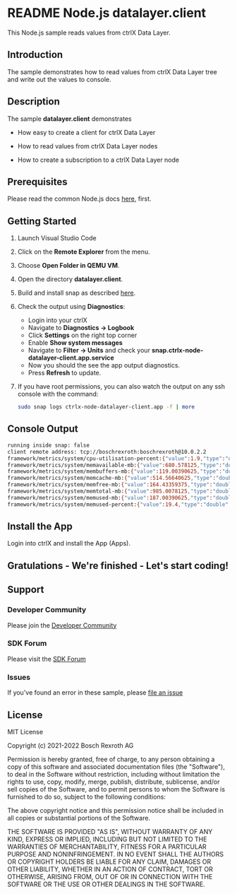 # README Node.js datalayer.client

This Node.js sample reads values from ctrlX Data Layer. 

## Introduction

The sample demonstrates how to read values from ctrlX Data Layer tree and write out the values to console. 

## Description

The sample __datalayer.client__ demonstrates 

+ How easy to create a client for ctrlX Data Layer 

+ How to read values from ctrlX Data Layer nodes

+ How to create a subscription to a ctrlX Data Layer node

## Prerequisites

Please read the common Node.js docs [here](./../README.md), first.

## Getting Started

1. Launch Visual Studio Code
2. Click on the __Remote Explorer__ from the menu.
3. Choose __Open Folder in QEMU VM__.
4. Open the directory __datalayer.client__.
5. Build and install snap as described [here](./../README.md).
6. Check the output using __Diagnostics__:

   + Login into your ctrlX
   + Navigate to __Diagnostics -> Logbook__ 
   + Click __Settings__ on the right top corner
   + Enable __Show system messages__
   + Navigate to __Filter -> Units__ and check your __snap.ctrlx-node-datalayer-client.app.service__
   + Now you should the see the app output diagnostics. 
   + Press __Refresh__ to update.

7. If you have root permissions, you can also watch the output on any ssh console with the command:
    ```bash
    sudo snap logs ctrlx-node-datalayer-client.app -f | more
    ```
## Console Output
```bash
running inside snap: false
client remote address: tcp://boschrexroth:boschrexroth@10.0.2.2
framework/metrics/system/cpu-utilisation-percent:{"value":1.9,"type":"double","timestamp":"2021-10-20T13:40:45.892Z"}
framework/metrics/system/memavailable-mb:{"value":680.578125,"type":"double","timestamp":"2021-10-20T13:40:45.896Z"}
framework/metrics/system/membuffers-mb:{"value":119.00390625,"type":"double","timestamp":"2021-10-20T13:40:45.902Z"}
framework/metrics/system/memcache-mb:{"value":514.56640625,"type":"double","timestamp":"2021-10-20T13:40:45.905Z"}
framework/metrics/system/memfree-mb:{"value":164.43359375,"type":"double","timestamp":"2021-10-20T13:40:45.909Z"}
framework/metrics/system/memtotal-mb:{"value":985.0078125,"type":"double","timestamp":"2021-10-20T13:40:45.913Z"}
framework/metrics/system/memused-mb:{"value":187.00390625,"type":"double","timestamp":"2021-10-20T13:40:45.918Z"}
framework/metrics/system/memused-percent:{"value":19.4,"type":"double","timestamp":"2021-10-20T13:40:45.923Z"}
```

## Install the App

Login into ctrlX and install the App (Apps).

## Gratulations - We're finished - Let's start coding!


## Support
### Developer Community

Please join the [Developer Community](https://developer.community.boschrexroth.com/) 

### SDK Forum

Please visit the [SDK Forum](https://developer.community.boschrexroth.com/t5/ctrlX-AUTOMATION/ct-p/dcdev_community-bunit-dcae/) 

### Issues

If you've found an error in these sample, please [file an issue](https://github.com/boschrexroth)

## License

MIT License

Copyright (c) 2021-2022 Bosch Rexroth AG

Permission is hereby granted, free of charge, to any person obtaining a copy
of this software and associated documentation files (the "Software"), to deal
in the Software without restriction, including without limitation the rights
to use, copy, modify, merge, publish, distribute, sublicense, and/or sell
copies of the Software, and to permit persons to whom the Software is
furnished to do so, subject to the following conditions:

The above copyright notice and this permission notice shall be included in all
copies or substantial portions of the Software.

THE SOFTWARE IS PROVIDED "AS IS", WITHOUT WARRANTY OF ANY KIND, EXPRESS OR
IMPLIED, INCLUDING BUT NOT LIMITED TO THE WARRANTIES OF MERCHANTABILITY,
FITNESS FOR A PARTICULAR PURPOSE AND NONINFRINGEMENT. IN NO EVENT SHALL THE
AUTHORS OR COPYRIGHT HOLDERS BE LIABLE FOR ANY CLAIM, DAMAGES OR OTHER
LIABILITY, WHETHER IN AN ACTION OF CONTRACT, TORT OR OTHERWISE, ARISING FROM,
OUT OF OR IN CONNECTION WITH THE SOFTWARE OR THE USE OR OTHER DEALINGS IN THE
SOFTWARE.
